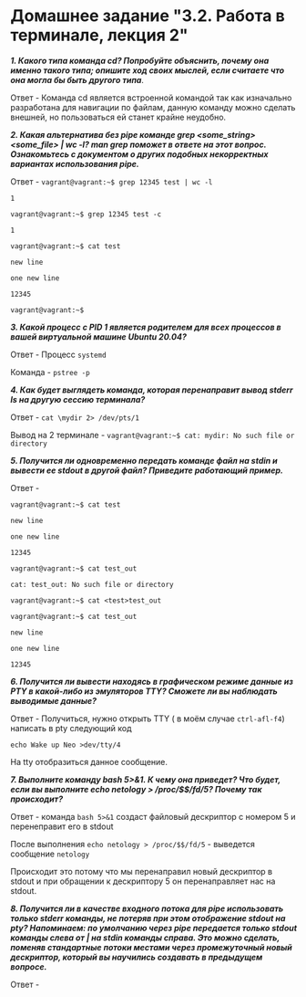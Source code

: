 # Домашнее задание "3.2. Работа в терминале, лекция 2"

***1. Какого типа команда cd? Попробуйте объяснить, почему она именно такого типа; опишите ход своих мыслей, если считаете что она могла бы быть другого типа***.

Ответ - Команда cd является встроенной командой так как изначально разработана для навигации по файлам, данную команду можно сделать внешней, но пользоваться ей станет крайне неудобно.

***2. Какая альтернатива без pipe команде grep <some_string> <some_file> | wc -l? man grep поможет в ответе на этот вопрос. Ознакомьтесь с документом о других подобных некорректных вариантах использования pipe.***

Ответ - ```vagrant@vagrant:~$ grep 12345 test | wc -l```

```1```

```vagrant@vagrant:~$ grep 12345 test -c```

```1```

```vagrant@vagrant:~$ cat test```

```new line```

```one new line```

```12345```

```vagrant@vagrant:~$```

***3. Какой процесс с PID 1 является родителем для всех процессов в вашей виртуальной машине Ubuntu 20.04?***

Ответ - Процесс ```systemd```

Команда - ```pstree -p```

***4. Как будет выглядеть команда, которая перенаправит вывод stderr ls на другую сессию терминала?***

Ответ - ```cat \mydir 2> /dev/pts/1```

Вывод на 2 терминале - ```vagrant@vagrant:~$ cat: mydir: No such file or directory```

***5. Получится ли одновременно передать команде файл на stdin и вывести ее stdout в другой файл? Приведите работающий пример.***

Ответ - 

```vagrant@vagrant:~$ cat test```

```new line```

```one new line```

```12345```

```vagrant@vagrant:~$ cat test_out```

```cat: test_out: No such file or directory```

```vagrant@vagrant:~$ cat <test>test_out```

```vagrant@vagrant:~$ cat test_out```

```new line```

```one new line```

```12345```

***6. Получится ли вывести находясь в графическом режиме данные из PTY в какой-либо из эмуляторов TTY? Сможете ли вы наблюдать выводимые данные?***

Ответ - Получиться, нужно открыть TTY ( в моём случае ```ctrl-afl-f4```) написать в pty следующий код 

```echo Wake up Neo >dev/tty/4```

На tty отобразиться данное сообщение.

***7. Выполните команду bash 5>&1. К чему она приведет? Что будет, если вы выполните echo netology > /proc/$$/fd/5? Почему так происходит?***

Ответ - команда ```bash 5>&1``` создаст файловый дескриптор с номером 5 и перенеправит его в stdout

После выполнения ```echo netology > /proc/$$/fd/5``` - выведется сообщение ```netology```

Происходит это потому что мы перенаправил новый дескриптор в stdout и при обращении к дескриптору 5 он перенаправляет нас на stdout.

***8. Получится ли в качестве входного потока для pipe использовать только stderr команды, не потеряв при этом отображение stdout на pty? Напоминаем: по умолчанию через pipe передается только stdout команды слева от | на stdin команды справа. Это можно сделать, поменяв стандартные потоки местами через промежуточный новый дескриптор, который вы научились создавать в предыдущем вопросе.***

Ответ - 
